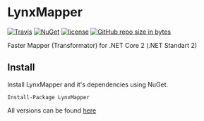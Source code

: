 # LynxMapper
[![Travis](https://img.shields.io/travis/gromanev/LynxMapper.svg)](https://travis-ci.org/gromanev/LynxMapper)
[![NuGet](https://img.shields.io/nuget/v/LynxMapper.svg)](https://www.nuget.org/packages/LynxMapper/)
[![license](https://img.shields.io/github/license/gromanev/lynxmapper.svg)](https://github.com/gromanev/LynxMapper)
[![GitHub repo size in bytes](https://img.shields.io/github/repo-size/gromanev/lynxmapper.svg)](https://github.com/gromanev/LynxMapper)

Faster Mapper (Transformator) for .NET Core 2 (.NET Standart 2)

## Install

Install LynxMapper and it's dependencies using NuGet.

`Install-Package LynxMapper`

All versions can be found [here](https://www.nuget.org/packages/LynxMapper/)